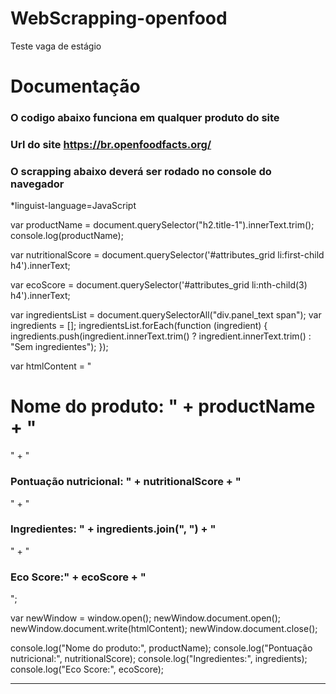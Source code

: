 # WebScrapping-openfood
Teste vaga de estágio

# Documentação

### O codigo abaixo funciona em qualquer produto do site
### Url do site https://br.openfoodfacts.org/
### O scrapping abaixo deverá ser rodado no console do navegador

*linguist-language=JavaScript

var productName = document.querySelector("h2.title-1").innerText.trim();
console.log(productName);

var nutritionalScore = document.querySelector('#attributes_grid li:first-child h4').innerText;

var ecoScore = document.querySelector('#attributes_grid li:nth-child(3) h4').innerText;

var ingredientsList = document.querySelectorAll("div.panel_text span");
var ingredients = [];
ingredientsList.forEach(function (ingredient) {
  ingredients.push(ingredient.innerText.trim() ? ingredient.innerText.trim() : "Sem ingredientes");
});

var htmlContent =
  "<h1>Nome do produto: " +
  productName +
  "</h1>" +
  "<h3>Pontuação nutricional: " +
  nutritionalScore +
  "</h3>" +
  "<h3>Ingredientes: " +
  ingredients.join(", ") +
  "</h3>" +
  "<h3>Eco Score:" +
  ecoScore +
  "</h3>";


var newWindow = window.open();
newWindow.document.open();
newWindow.document.write(htmlContent);
newWindow.document.close();

console.log("Nome do produto:", productName);
console.log("Pontuação nutricional:", nutritionalScore);
console.log("Ingredientes:", ingredients);
console.log("Eco Score:", ecoScore);


----------------------------------------------------------------------------------------------------------------

